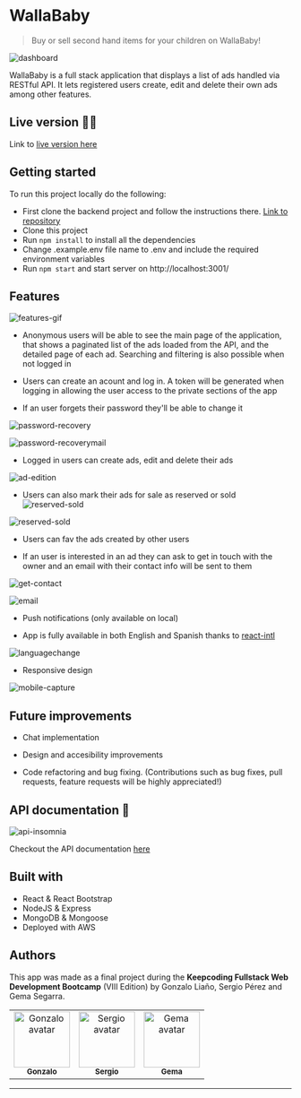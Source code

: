 # WallaBaby 

> Buy or sell second hand items for your children on WallaBaby! 

![dashboard](https://github.com/wallaclone/wallababy-front/blob/develop/readme-imgs/dashboard.png)


WallaBaby is a full stack application that displays a list of ads handled via RESTful API. It lets registered users create, edit and delete their own ads among other features. 


## Live version 🚀🚀

Link to [live version here](http://15.236.20.68/dashboard)

## Getting started 

To run this project locally do the following:

- First clone the backend project and follow the instructions there. [Link to repository](https://github.com/wallaclone/Wallaclone-back)
- Clone this project
- Run ```npm install``` to install all the dependencies
- Change .example.env file name to .env and include the required environment variables
- Run ```npm start``` and start server on http://localhost:3001/ 


## Features

![features-gif](https://github.com/wallaclone/Wallababy-front/blob/develop/readme-imgs/use-example.gif)

- Anonymous users will be able to see the main page of the application, that shows a paginated list of the ads loaded from the API, and the detailed page of each ad. Searching and filtering is also possible when not logged in

- Users can create an acount and log in. A token will be generated when logging in allowing the user access to the private sections of the app

- If an user forgets their password they'll be able to change it 

![password-recovery](https://github.com/wallaclone/Wallababy-front/blob/develop/readme-imgs/password-recoverypage.png)

![password-recoverymail](https://github.com/wallaclone/Wallababy-front/blob/develop/readme-imgs/password-recoverymail.png)


- Logged in users can create ads, edit and delete their ads 

![ad-edition](https://github.com/wallaclone/Wallababy-front/blob/develop/readme-imgs/edit-ad.gif)


- Users can also mark their ads for sale as reserved or sold
![reserved-sold](https://github.com/wallaclone/Wallababy-front/blob/develop/readme-imgs/reserved-sold2.png)

![reserved-sold](https://github.com/wallaclone/Wallababy-front/blob/develop/readme-imgs/reserved-sold.png)


- Users can fav the ads created by other users 

- If an user is interested in an ad they can ask to get in touch with the owner and an email with their contact info will be sent to them

![get-contact](https://github.com/wallaclone/Wallababy-front/blob/develop/readme-imgs/contact.png)

![email](https://github.com/wallaclone/Wallababy-front/blob/develop/readme-imgs/contactmail.png)

- Push notifications (only available on local)


- App is fully available in both English and Spanish thanks to [react-intl](https://formatjs.io/docs/react-intl/components/)

![languagechange](https://github.com/wallaclone/Wallababy-front/blob/develop/readme-imgs/language.gif)


- Responsive design

![mobile-capture](https://github.com/wallaclone/Wallababy-front/blob/develop/readme-imgs/responsive.png)

## Future improvements

- Chat implementation

- Design and accesibility improvements

- Code refactoring and bug fixing. (Contributions such as bug fixes, pull requests, feature requests will be highly appreciated!)

## API documentation  📖
![api-insomnia](https://github.com/wallaclone/Wallababy-front/blob/develop/readme-imgs/apidocu.png)

Checkout the API documentation [here](http://instinctive-tub.surge.sh/)

## Built with 

- React & React Bootstrap
- NodeJS & Express
- MongoDB & Mongoose
- Deployed with AWS

## Authors 

This app was made as a final project during the **Keepcoding Fullstack Web Development Bootcamp** (VIII Edition) by Gonzalo Liaño, Sergio Pérez and Gema Segarra.

<table>
<tr><td align="center"><a href="https://github.com/Gon99"><img src="https://avatars0.githubusercontent.com/u/43567070?v=4" width="100px;" alt="Gonzalo avatar"/><br/><sub><b>Gonzalo</b></sub></a><br/><a href="https://github.com/Gon99"></a>
<td align="center"><a href="https://github.com/SergyPC"><img src="https://avatars2.githubusercontent.com/u/57828810?v=4" width="100px;" alt="Sergio avatar"/><br/><sub><b>Sergio</b></sub></a><br/><a href="https://github.com/SergyPC">
<td align="center"><a href="https://github.com/gemasegarra"><img src="https://avatars2.githubusercontent.com/u/40056297?v=4" width="100px;" alt="Gema avatar"/><br/><sub><b>Gema</b></sub></a><br/><a href="https://github.com/gemasegarra"></a>
</a>
</table>


---
